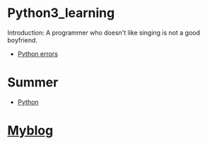 # Python3_learning

Introduction: A programmer who doesn't like singing is not a good boyfriend.

* [Python errors](https://github.com/zysxm/zysxm.github.io/blob/master/Python.3.X.md)

# Summer
  * [Python](https://github.com/zysxm/Learning.github.io/tree/master/Python)

# [Myblog](https://zyboy.top "blog")
